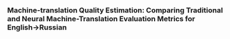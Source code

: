 <h3>Machine-translation Quality Estimation: Comparing Traditional and Neural Machine-Translation Evaluation Metrics for English→Russian<h3>



